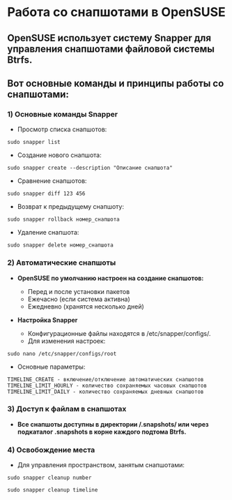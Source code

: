 # Работа со снапшотами в OpenSUSE

## OpenSUSE использует систему Snapper для управления снапшотами файловой системы Btrfs.

## Вот основные команды и принципы работы со снапшотами:

### 1) Основные команды Snapper
* Просмотр списка снапшотов:
```
sudo snapper list
```
* Создание нового снапшота:
```
sudo snapper create --description "Описание снапшота"
```
* Сравнение снапшотов:
```
sudo snapper diff 123 456
```
* Возврат к предыдущему снапшоту:
```
sudo snapper rollback номер_снапшота
```
* Удаление снапшота:
```
sudo snapper delete номер_снапшота
```

### 2) Автоматические снапшоты
* **OpenSUSE по умолчанию настроен на создание снапшотов:**
  * Перед и после установки пакетов
  * Ежечасно (если система активна)
  * Ежедневно (хранятся несколько дней)

* **Настройка Snapper**
  * Конфигурационные файлы находятся в /etc/snapper/configs/.
  * Для изменения настроек:
```
sudo nano /etc/snapper/configs/root
```
  * Основные параметры:
```
TIMELINE_CREATE - включение/отключение автоматических снапшотов
TIMELINE_LIMIT_HOURLY - количество сохраняемых часовых снапшотов
TIMELINE_LIMIT_DAILY - количество сохраняемых дневных снапшотов
```

### 3)  Доступ к файлам в снапшотах
* **Все снапшоты доступны в директории /.snapshots/ или через подкаталог .snapshots в корне каждого подтома Btrfs.**

### 4) Освобождение места
* Для управления пространством, занятым снапшотами:
```
sudo snapper cleanup number

sudo snapper cleanup timeline
```
